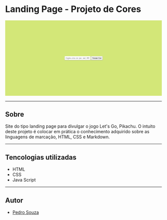 
 # Landing Page - Projeto de Cores

 ![alt text](image.png)

 ---
 ## Sobre
 Site do tipo landing page para divulgar o jogo Let's Go, Pikachu.
 O intuito deste projeto é colocar em prática o conhecimento adquirido sobre as linguagens de marcação, HTML, CSS e Markdown.

 ---
 ## Tencologias utilizadas
 - HTML
 - CSS
 - Java Script

 ---
 ## Autor

 - [Pedro Souza](https://github.com/pedroga77)